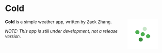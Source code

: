 # Cold

<img src="design/ic_launcher.png" width="100" align="right"/>

**Cold** is a simple weather app, written by Zack Zhang.

*NOTE: This app is still under development, not a release version.*